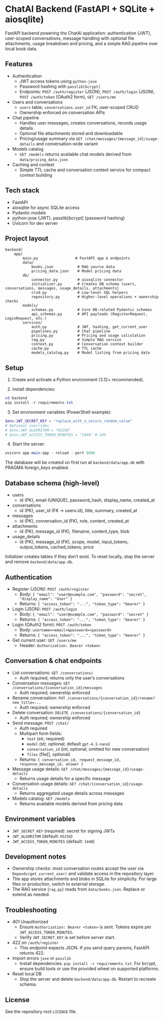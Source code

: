 # ChatAI Backend (FastAPI + SQLite + aiosqlite)

FastAPI backend powering the ChatAI application: authentication (JWT), user-scoped conversations, message handling with optional file attachments, usage breakdown and pricing, and a simple RAG pipeline over local book data.

## Features

- Authentication
	- JWT access tokens using `python-jose`
	- Password hashing with `passlib[bcrypt]`
	- Endpoints: `POST /auth/register` (JSON), `POST /auth/login` (JSON), `POST /auth/token` (OAuth2 form), `GET /users/me`
- Users and conversations
	- `users` table; `conversations.user_id` FK; user-scoped CRUD
	- Ownership enforced on conversation APIs
- Chat pipeline
	- Handles user messages, creates conversations, records usage details
	- Optional file attachments stored and downloadable
	- Pricing/usage summary via `GET /chat/messages/{message_id}/usage-details` and conversation-wide variant
- Models catalog
	- `GET /models` returns available chat models derived from `data/pricing_data.json`
- Caching and context
	- Simple TTL cache and conversation context service for compact context building

## Tech stack

- FastAPI
- aiosqlite for async SQLite access
- Pydantic models
- python-jose (JWT), passlib[bcrypt] (password hashing)
- Uvicorn for dev server

## Project layout

```
backend/
	app/
		main.py                 # FastAPI app & endpoints
		data/
			books.json           # RAG source data
			pricing_data.json    # Model pricing data
		db/
			connector.py         # aiosqlite connector
			initializer.py       # Creates DB schema (users, conversations, messages, usage_details, attachments)
			crud.py              # Low-level SQL helpers
			repository.py        # Higher-level operations + ownership checks
		models/
			schemas.py           # Core DB-related Pydantic schemas
			api_schemas.py       # API payloads (RegisterRequest, LoginRequest, etc.)
		services/
			auth.py              # JWT, hashing, get_current_user
			pipelines.py         # Chat pipeline
			pricing.py           # Pricing and usage calculation
			rag.py               # Simple RAG service
			context.py           # Conversation context builder
			cache.py             # TTL cache
			models_catalog.py    # Model listing from pricing data
```

## Setup

1) Create and activate a Python environment (3.12+ recommended).

2) Install dependencies:

```powershell
cd backend
pip install -r requirements.txt
```

3) Set environment variables (PowerShell example):

```powershell
$env:JWT_SECRET_KEY = "replace_with_a_secure_random_value"
# Optional overrides
# $env:JWT_ALGORITHM = "HS256"
# $env:JWT_ACCESS_TOKEN_MINUTES = "1440" # 24h
```

4) Start the server:

```powershell
uvicorn app.main:app --reload --port 8000
```

The database will be created on first run at `backend/data/app.db` with PRAGMA foreign_keys enabled.

## Database schema (high-level)

- users
	- id (PK), email (UNIQUE), password_hash, display_name, created_at
- conversations
	- id (PK), user_id (FK → users.id), title, summary, created_at
- messages
	- id (PK), conversation_id (FK), role, content, created_at
- attachments
	- id (PK), message_id (FK), filename, content_type, blob
- usage_details
	- id (PK), message_id (FK), scope, model, input_tokens, output_tokens, cached_tokens, price

Initializer creates tables if they don’t exist. To reset locally, stop the server and remove `backend/data/app.db`.

## Authentication

- Register (JSON): `POST /auth/register`
	- Body: `{ "email": "user@example.com", "password": "secret", "display_name": "User" }`
	- Returns: `{ "access_token": "...", "token_type": "bearer" }`
- Login (JSON): `POST /auth/login`
	- Body: `{ "email": "user@example.com", "password": "secret" }`
	- Returns: `{ "access_token": "...", "token_type": "bearer" }`
- Login (OAuth2 form): `POST /auth/token`
	- Body: `username=<email>&password=<password>`
	- Returns: `{ "access_token": "...", "token_type": "bearer" }`
- Get current user: `GET /users/me`
	- Header: `Authorization: Bearer <token>`

## Conversation & chat endpoints

- List conversations: `GET /conversations/`
	- Auth required; returns only the user’s conversations
- Conversation messages: `GET /conversations/{conversation_id}/messages`
	- Auth required; ownership enforced
- Rename conversation: `PUT /conversations/{conversation_id}/rename?new_title=...`
	- Auth required; ownership enforced
- Delete conversation: `DELETE /conversations/{conversation_id}`
	- Auth required; ownership enforced
- Send message: `POST /chat/`
	- Auth required
	- Multipart form fields:
		- `text` (str, required)
		- `model` (str, optional; default `gpt-4.1-nano`)
		- `conversation_id` (int, optional; omitted for new conversation)
		- `files` (file[], optional)
	- Returns: `{ conversation_id, request_message_id, response_message_id, answer }`
- Message usage details: `GET /chat/messages/{message_id}/usage-details`
	- Returns usage details for a specific message
- Conversation usage details: `GET /chat/{conversation_id}/usage-details`
	- Returns aggregated usage details across messages
- Models catalog: `GET /models`
	- Returns available models derived from pricing data

## Environment variables

- `JWT_SECRET_KEY` (required): secret for signing JWTs
- `JWT_ALGORITHM` (default: `HS256`)
- `JWT_ACCESS_TOKEN_MINUTES` (default: `1440`)

## Development notes

- Ownership checks: most conversation routes accept the user via `Depends(get_current_user)` and validate access in the repository layer.
- The app stores attachments and blobs in SQLite for simplicity. For large files or production, switch to external storage.
- The RAG service (`rag.py`) reads from `data/books.json`. Replace or extend as needed.

## Troubleshooting

- 401 Unauthorized
	- Ensure `Authorization: Bearer <token>` is sent. Tokens expire per `JWT_ACCESS_TOKEN_MINUTES`.
	- Verify `JWT_SECRET_KEY` is set before server start.
- 422 on `/auth/register`
	- This endpoint expects JSON. If you send query params, FastAPI returns 422.
- Import errors `jose` or `passlib`
	- Install dependencies: `pip install -r requirements.txt`. For bcrypt, ensure build tools or use the provided wheel on supported platforms.
- Reset local DB
	- Stop the server and delete `backend/data/app.db`. Restart to recreate schema.

## License

See the repository root `LICENSE` file.
